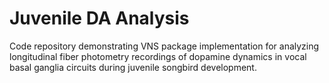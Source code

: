 # Juvenile DA Analysis
Code repository demonstrating VNS package implementation for analyzing longitudinal fiber photometry recordings of dopamine dynamics in vocal basal ganglia circuits during juvenile songbird development.
